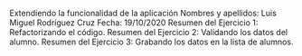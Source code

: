 Extendiendo la funcionalidad de la aplicación
Nombres y apellidos: Luis Miguel Rodríguez Cruz
Fecha: 19/10/2020
Resumen del Ejercicio 1: Refactorizando el código.
Resumen del Ejercicio 2: Validando los datos del alumno.
Resumen del Ejercicio 3: Grabando los datos en la lista de alumnos.
